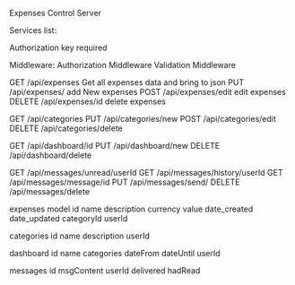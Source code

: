 Expenses Control Server

Services list:

Authorization key required

Middleware: Authorization Middleware
            Validation Middleware
            
GET /api/expenses
    Get all expenses data and bring to json
PUT /api/expenses/
    add New expenses
POST /api/expenses/edit
    edit expenses
DELETE /api/expenses/id
    delete expenses

GET /api/categories
PUT /api/categories/new
POST /api/categories/edit
DELETE /api/categories/delete

GET /api/dashboard/id
PUT /api/dashboard/new
DELETE /api/dashboard/delete

GET /api/messages/unread/userId
GET /api/messages/history/userId
GET /api/messages/message/id
PUT /api/messages/send/
DELETE /api/messages/delete


expenses model
    id
    name
    description
    currency
    value
    date_created
    date_updated
    categoryId
    userId

categories
    id
    name
    description
    userId

dashboard
    id
    name
    categories
    dateFrom
    dateUntil
    userId

messages
    id
    msgContent
    userId
    delivered
    hadRead

